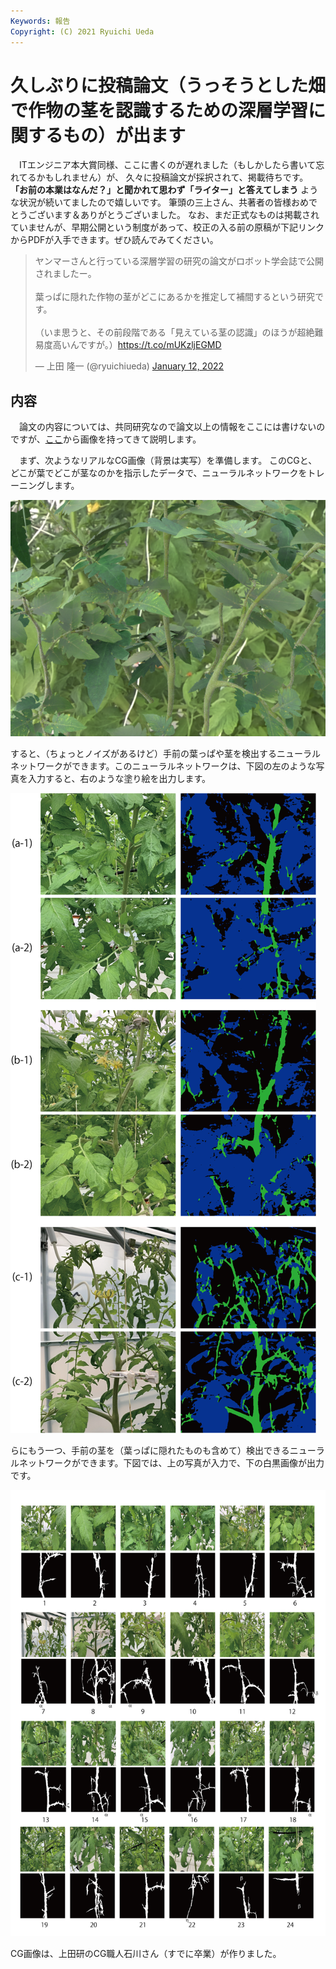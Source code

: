```yaml
---
Keywords: 報告
Copyright: (C) 2021 Ryuichi Ueda
---
```


# 久しぶりに投稿論文（うっそうとした畑で作物の茎を認識するための深層学習に関するもの）が出ます

　ITエンジニア本大賞同様、ここに書くのが遅れました（もしかしたら書いて忘れてるかもしれません）が、
久々に投稿論文が採択されて、掲載待ちです。
**「お前の本業はなんだ？」と聞かれて思わず「ライター」と答えてしまう** ような状況が続いてましたので嬉しいです。
筆頭の三上さん、共著者の皆様おめでとうございます＆ありがとうございました。
なお、まだ正式なものは掲載されていませんが、早期公開という制度があって、校正の入る前の原稿が下記リンクからPDFが入手できます。ぜひ読んでみてください。

<blockquote class="twitter-tweet" data-partner="tweetdeck"><p lang="ja" dir="ltr">ヤンマーさんと行っている深層学習の研究の論文がロボット学会誌で公開されましたー。<br><br>葉っぱに隠れた作物の茎がどこにあるかを推定して補間するという研究です。<br><br>（いま思うと、その前段階である「見えている茎の認識」のほうが超絶難易度高いんですが。）<a href="https://t.co/mUKzljEGMD">https://t.co/mUKzljEGMD</a></p>&mdash; 上田 隆一 (@ryuichiueda) <a href="https://twitter.com/ryuichiueda/status/1481187873835524098?ref_src=twsrc%5Etfw">January 12, 2022</a></blockquote>
<script async src="https://platform.twitter.com/widgets.js" charset="utf-8"></script>


## 内容

　論文の内容については、共同研究なので論文以上の情報をここには書けないのですが、[ここ](https://github.com/ryuichiueda/jrsj_color_figs)から画像を持ってきて説明します。

　まず、次ようなリアルなCG画像（背景は実写）を準備します。
このCGと、どこが葉でどこが茎なのかを指示したデータで、ニューラルネットワークをトレーニングします。

![](https://raw.githubusercontent.com/ryuichiueda/jrsj_color_figs/main/vol_40_no_2/fig_2.png)

すると、（ちょっとノイズがあるけど）手前の葉っぱや茎を検出するニューラルネットワークができます。このニューラルネットワークは、下図の左のような写真を入力すると、右のような塗り絵を出力します。

![](https://raw.githubusercontent.com/ryuichiueda/jrsj_color_figs/main/vol_40_no_2/fig_11.png)

らにもう一つ、手前の茎を（葉っぱに隠れたものも含めて）検出できるニューラルネットワークができます。下図では、上の写真が入力で、下の白黒画像が出力です。

![](https://raw.githubusercontent.com/ryuichiueda/jrsj_color_figs/main/vol_40_no_2/fig_12.png)

CG画像は、上田研のCG職人石川さん（すでに卒業）が作りました。
